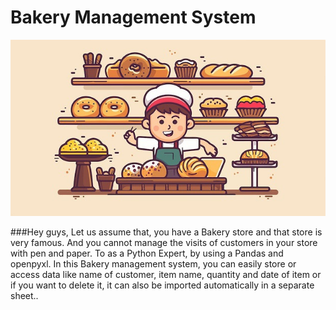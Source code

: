 # Bakery Management System

![logo](https://github.com/YashShreshthaRaj404/Bakery-Management-System/blob/main/bakery-cartoon-vector-icon-design-creative-projects_906149-95123.jpg)

###Hey guys,
Let us assume that, you have a Bakery store and that store is very famous. And you cannot manage the visits of customers in your store with pen and paper. To as a Python Expert, by using a Pandas and openpyxl.
In this Bakery management system, you can easily store or access data like name of customer, item name, quantity and date of item or if you want to delete it, it can also be imported automatically in a separate sheet..
